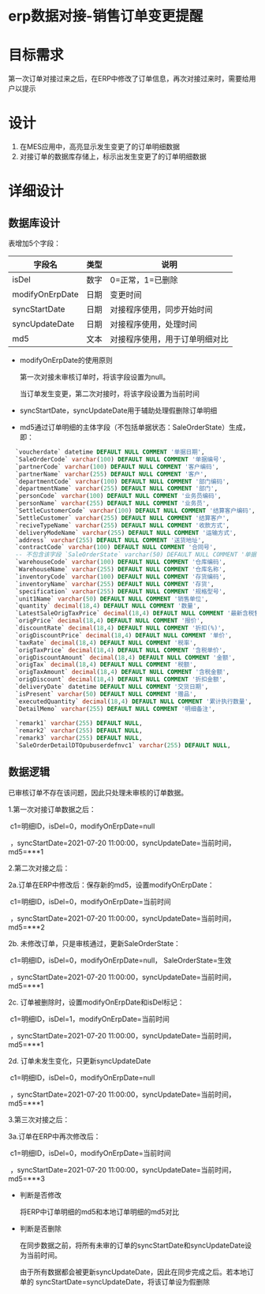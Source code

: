 # erp数据对接-销售订单变更提醒

# 目标需求

第一次订单对接过来之后，在ERP中修改了订单信息，再次对接过来时，需要给用户以提示



# 设计

1.  在MES应用中，高亮显示发生变更了的订单明细数据
2.  对接订单的数据库存储上，标示出发生变更了的订单明细数据



# 详细设计

## 数据库设计

表增加5个字段：

| 字段名          | 类型 | 说明                           |
| --------------- | ---- | ------------------------------ |
| isDel           | 数字 | 0=正常，1=已删除               |
| modifyOnErpDate | 日期 | 变更时间                       |
| syncStartDate   | 日期 | 对接程序使用，同步开始时间     |
| syncUpdateDate  | 日期 | 对接程序使用，处理时间         |
| md5             | 文本 | 对接程序使用，用于订单明细对比 |

-   modifyOnErpDate的使用原则

    第一次对接未审核订单时，将该字段设置为null。

    当订单发生变更，第二次对接时，将该字段设置为当前时间

-   syncStartDate，syncUpdateDate用于辅助处理假删除订单明细

-   md5通过订单明细的主体字段（不包括单据状态：SaleOrderState）生成，即：

```sql
  `voucherdate` datetime DEFAULT NULL COMMENT '单据日期',
  `SaleOrderCode` varchar(100) DEFAULT NULL COMMENT '单据编号',
  `partnerCode` varchar(100) DEFAULT NULL COMMENT '客户编码',
  `partnerName` varchar(255) DEFAULT NULL COMMENT '客户',
  `departmentCode` varchar(100) DEFAULT NULL COMMENT '部门编码',
  `departmentName` varchar(255) DEFAULT NULL COMMENT '部门',
  `personCode` varchar(100) DEFAULT NULL COMMENT '业务员编码',
  `personName` varchar(255) DEFAULT NULL COMMENT '业务员',
  `SettleCustomerCode` varchar(100) DEFAULT NULL COMMENT '结算客户编码',
  `SettleCustomer` varchar(255) DEFAULT NULL COMMENT '结算客户',
  `reciveTypeName` varchar(255) DEFAULT NULL COMMENT '收款方式',
  `deliveryModeName` varchar(255) DEFAULT NULL COMMENT '运输方式',
  `address` varchar(255) DEFAULT NULL COMMENT '送货地址',
  `contractCode` varchar(100) DEFAULT NULL COMMENT '合同号',
  -- 不包含该字段 `SaleOrderState` varchar(50) DEFAULT NULL COMMENT '单据状态',
  `warehouseCode` varchar(100) DEFAULT NULL COMMENT '仓库编码',
  `WarehouseName` varchar(255) DEFAULT NULL COMMENT '仓库名称',
  `inventoryCode` varchar(100) DEFAULT NULL COMMENT '存货编码',
  `inventoryName` varchar(255) DEFAULT NULL COMMENT '存货',
  `specification` varchar(255) DEFAULT NULL COMMENT '规格型号',
  `unit1Name` varchar(50) DEFAULT NULL COMMENT '销售单位',
  `quantity` decimal(18,4) DEFAULT NULL COMMENT '数量',
  `LatestSaleOrigTaxPrice` decimal(18,4) DEFAULT NULL COMMENT '最新含税售价',
  `origPrice` decimal(18,4) DEFAULT NULL COMMENT '报价',
  `discountRate` decimal(18,4) DEFAULT NULL COMMENT '折扣(%)',
  `origDiscountPrice` decimal(18,4) DEFAULT NULL COMMENT '单价',
  `taxRate` decimal(18,4) DEFAULT NULL COMMENT '税率',
  `origTaxPrice` decimal(18,4) DEFAULT NULL COMMENT '含税单价',
  `origDiscountAmount` decimal(18,4) DEFAULT NULL COMMENT '金额',
  `origTax` decimal(18,4) DEFAULT NULL COMMENT '税额',
  `origTaxAmount` decimal(18,4) DEFAULT NULL COMMENT '含税金额',
  `origDiscount` decimal(18,4) DEFAULT NULL COMMENT '折扣金额',
  `deliveryDate` datetime DEFAULT NULL COMMENT '交货日期',
  `isPresent` varchar(50) DEFAULT NULL COMMENT '赠品',
  `executedQuantity` decimal(18,4) DEFAULT NULL COMMENT '累计执行数量',
  `DetailMemo` varchar(255) DEFAULT NULL COMMENT '明细备注',
  
  `remark1` varchar(255) DEFAULT NULL,
  `remark2` varchar(255) DEFAULT NULL,
  `remark3` varchar(255) DEFAULT NULL,
  `SaleOrderDetailDTOpubuserdefnvc1` varchar(255) DEFAULT NULL,
```



## 数据逻辑

已审核订单不存在该问题，因此只处理未审核的订单数据。

   1.第一次对接订单数据之后：       

​		c1=明细ID，isDel=0，modifyOnErpDate=null

​						，syncStartDate=2021-07-20 11:00:00，syncUpdateDate=当前时间，md5=***1



   2.第二次对接之后：

   2a.订单在ERP中修改后：保存新的md5，设置modifyOnErpDate：

​		c1=明细ID，isDel=0，modifyOnErpDate=当前时间

​						，syncStartDate=2021-07-20 11:00:00，syncUpdateDate=当前时间，md5=***2

   2b. 未修改订单，只是审核通过，更新SaleOrderState：

​		c1=明细ID，isDel=0，modifyOnErpDate=null， SaleOrderState=生效

​						，syncStartDate=2021-07-20 11:00:00，syncUpdateDate=当前时间，md5=***1

   2c. 订单被删除时，设置modifyOnErpDate和isDel标记：

​		c1=明细ID，isDel=1，modifyOnErpDate=当前时间

​						，syncStartDate=2021-07-20 11:00:00，syncUpdateDate=当前时间，md5=***1

   2d. 订单未发生变化，只更新syncUpdateDate

​		c1=明细ID，isDel=0，modifyOnErpDate=null

​						，syncStartDate=2021-07-20 11:00:00，syncUpdateDate=当前时间，md5=***1



   3.第三次对接之后：

   3a.订单在ERP中再次修改后：

​		c1=明细ID，isDel=0，modifyOnErpDate=当前时间

​						，syncStartDate=2021-07-20 11:00:00，syncUpdateDate=当前时间，md5=***3



-   判断是否修改

    将ERP中订单明细的md5和本地订单明细的md5对比

-   判断是否删除

    在同步数据之前，将所有未审的订单的syncStartDate和syncUpdateDate设为当前时间。

    由于所有数据都会被更新syncUpdateDate，因此在同步完成之后。若本地订单的 syncStartDate=syncUpdateDate，将该订单设为假删除

